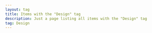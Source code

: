 ```yaml
---
layout: tag
title: Items with the "Design" tag
description: Just a page listing all items with the "Design" tag
tag: Design
---
```

